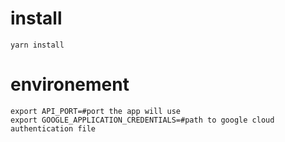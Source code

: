 # install

```
yarn install
```

# environement

```
export API_PORT=#port the app will use
export GOOGLE_APPLICATION_CREDENTIALS=#path to google cloud authentication file
```
